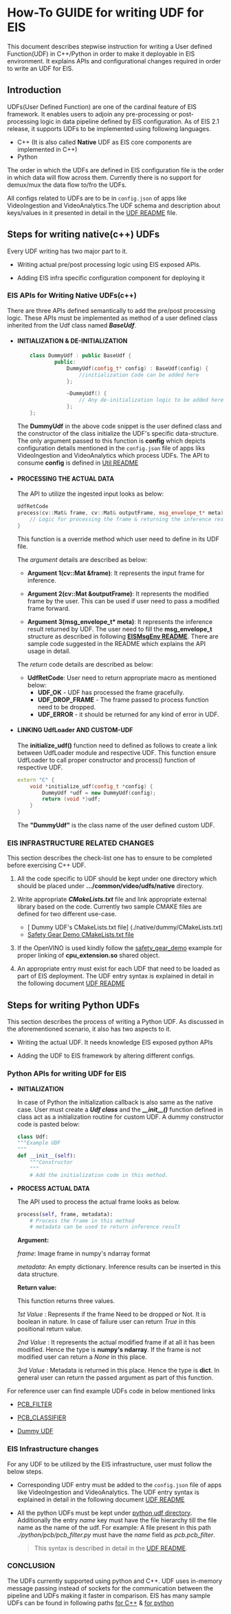 # **How-To GUIDE for writing UDF for EIS**

This document describes stepwise instruction for writing a User defined Function(UDF) in C++/Python in order to make it deployable in EIS environment. It  explains APIs and configurational changes required in order to write an UDF for EIS.

## **Introduction**

UDFs(User Defined Function) are one of the cardinal feature of EIS framework. It enables users to adjoin any pre-processing or post-processing logic in data pipeline defined by EIS configuration. As of EIS 2.1 release, it supports UDFs to be implemented using following languages.

* C++  (It is also called **Native** UDF as EIS core components are implemented in C++)
* Python

The order in which the UDFs are defined in EIS configuration file is the order in which data will flow across them. Currently there is no support for demux/mux the data flow to/fro the UDFs.

All configs related to UDFs are to be in `config.json` of apps like VideoIngestion and VideoAnalytics.The UDF schema and description about keys/values in it presented in detail in the [UDF README](./README.md) file.

## **Steps for writing native(c++) UDFs**

Every UDF writing has two major part to it.

* Writing actual pre/post processing logic using EIS exposed APIs.

* Adding EIS infra specific configuration component for deploying it

### **EIS APIs for Writing Native UDFs(c++)**

There are three APIs defined semantically to add the pre/post processing logic. These APIs must be implemented as method of a user defined class inherited from the Udf class named ***BaseUdf***.

* #### **INITIALIZATION & DE-INITIALIZATION**

    ``` C++
        class DummyUdf : public BaseUdf {
                public:
                    DummyUdf(config_t* config) : BaseUdf(config) {
                        //initialization Code can be added here
                    };

                    ~DummyUdf() {
                        // Any de-initialization logic to be added here
                    };
        };

    ```

    The **DummyUdf** in the above code snippet is the user defined class and the constructor of the class initialize the UDF's specific data-structure. The only argument passed to this function is **config** which depicts configuration details mentioned in the `config.json` file of apps liks VideoIngestion and VideoAnalytics which process UDFs. The API to consume **config** is defined in [Util README](../common/util/c/README.md)


* #### **PROCESSING THE ACTUAL DATA**

    The API to utilize the ingested input looks as below:

    ``` C++
    UdfRetCode
    process(cv::Mat& frame, cv::Mat& outputFrame, msg_envelope_t* meta) override {
        // Logic for processing the frame & returning the inference result.
    }
    ```

    This function is a override method which user need to define in its UDF file.

    The *argument* details are described as below:

    * **Argument 1(cv::Mat &frame)**: It represents the input frame for inference.

    * **Argument 2(cv::Mat &outputFrame)**: It represents the modified frame by the user. This can be used if user need to pass a modified frame forward.

    * **Argument 3(msg_envelope_t\* meta)**: It represents the inference result returned by UDF. The user need to fill the **msg_envelope_t** structure as described in following [**EISMsgEnv README**](common/libs/EISMsgEnv/README.md). There are sample code suggested in the README which explains the API usage in detail.

    The *return* code details are  described as below:

    * **UdfRetCode**: User need to return appropriate macro as mentioned below:
        * **UDF_OK** - UDF has processed the frame gracefully.
        * **UDF_DROP_FRAME** - The frame passed to process function need to be dropped.
        * **UDF_ERROR** - it should be returned for any kind of error in UDF.

* #### **LINKING UdfLoader AND CUSTOM-UDF**

    The **initialize_udf()** function need to defined as follows to create a link between UdfLoader module and respective UDF. This function ensure UdfLoader to call proper constructor and process() function of respective UDF.

    ```C++
    extern "C" {
        void *initialize_udf(config_t *config) {
            DummyUdf *udf = new DummyUdf(config);
            return (void *)udf;
        }
    }
    ```

    The **"DummyUdf"** is the class name of the user defined custom UDF.

### **EIS INFRASTRUCTURE RELATED CHANGES**

This section describes the check-list one has to ensure to be completed before exercising C++ UDF.

1. All the code specific to UDF should be kept under one directory which should be placed under **.../common/video/udfs/native** directory.

2. Write appropriate ***CMakeLists.txt*** file and link appropriate external library based on the code. Currently two sample CMAKE files are defined for two different use-case.
    * [ Dummy UDF's CMakeLists.txt file] (./native/dummy/CMakeLists.txt)
    * [Safety Gear Demo CMakeLists.txt file](./native/safety_gear_demo/CMakeLists.txt)

3. If the OpenVINO is used kindly follow the [safety_gear_demo](common/video/udfs/native/safety_gear_demo) example for proper linking of  **cpu_extension.so** shared object.

4. An appropriate entry must exist for each UDF that need to be loaded as part of EIS deployment. The UDF entry syntax is explained in detail in the following document [UDF README](./README.md)

## **Steps for writing Python UDFs**

This section describes the process of writing a Python UDF. As discussed in the aforementioned scenario, it also has two aspects to it.

* Writing the actual UDF. It needs knowledge EIS exposed python APIs

* Adding the UDF to EIS framework by altering different configs.

### **Python APIs for writing UDF for EIS**

* **INITIALIZATION**

    In case of Python the initialization callback is also same as the native case. User must create a ***Udf class*** and the ***\_\_init\_\_()*** function defined in class act as a initialization routine for custom UDF. A dummy constructor code is pasted below:

    ```Python
    class Udf:
    """Example UDF
    """
    def __init__(self):
        """Constructor
        """
        # Add the initialization code in this method.
    ```

* **PROCESS ACTUAL DATA**

    The API used to process the actual frame looks as below.

    ```Python
    process(self, frame, metadata):
        # Process the frame in this method
        # metadata can be used to return inference result
    ```

    **Argument:**

    *frame*: Image frame in numpy's ndarray format

    *metadata*: An empty dictionary. Inference results can be inserted in this data structure.

    **Return value:**

    This function returns three values.

    *1st Value* : Represents if the frame Need to be dropped or Not. It is boolean in nature. In case of failure user can return *True* in this positional return value.

    *2nd Value* : It represents the actual modified frame if at all it has been modified. Hence the type is **numpy's ndarray**. If the frame is not modified user can return a *None* in this place.

    *3rd Value* : Metadata is returned in this place. Hence the type is **dict**. In general user can return the passed argument as part of this function.

For reference user can find example UDFs code in below mentioned links

* [PCB_FILTER](./pcb/pcb_filter.py)

* [PCB_CLASSIFIER](./pcb/pcb_classifier.py)

* [Dummy UDF](./dummy.py)

### **EIS Infrastructure changes**

For any UDF to be utilized by the EIS infrastructure, user must follow the below steps.

* Corresponding UDF entry must be added to the `config.json` file of apps like VideoIngestion and VideoAnalytics.
  The UDF entry syntax is explained in detail in the following document [UDF README](./README.md)

* All the python UDFs must be kept under [python udf directory](./python). Additionally the entry *name* key must have the file hierarchy till the file name as the name of the udf. For example:
A file present in this path *./python/pcb/pcb_filter.py* must have the *name* field as *pcb.pcb_filter*.

    >This syntax is described in detail in the [UDF README](./README.md).

### CONCLUSION

The UDFs currently supported using python and C++. UDF uses in-memory message passing instead of sockets for the communication between the pipeline and UDFs making it faster in comparison. EIS has many sample UDFs can be found in following paths [for C++](./native) & [for python](./python)
